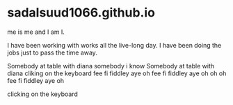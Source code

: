 # sadalsuud1066.github.io

me is me and I am I.

I have been working with works all the live-long day. 
I have been doing the jobs just to pass the time away.

Somebody at table with diana
somebody i know
Somebody at table with diana
cliking on the keyboard
fee fi fiddley aye oh 
fee fi fiddley aye oh oh oh
fee fi fiddley aye oh 

clicking on the keyboard 
